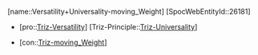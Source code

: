 ﻿---
type: TrizContradiction
aliases:
- Versatility+Universality-moving_Weight
license: CC BY-SA 4.0
copyright: https://github.com/SpocWeb
IsDeleted: false
IsReadOnly: false
Confidential: public
tags: 
- Triz/Contradiction
---
[name::Versatility+Universality-moving_Weight]
[SpocWebEntityId::26181]
+ [pro::[Triz-Versatility](tech/Triz/Parameter/Triz-Versatility.md)]
[Triz-Principle::[Triz-Universality](tech/Triz/Principle/Triz-Universality.md)]
- [con::[Triz-moving_Weight](tech/Triz/Parameter/Triz-moving_Weight.md)]

